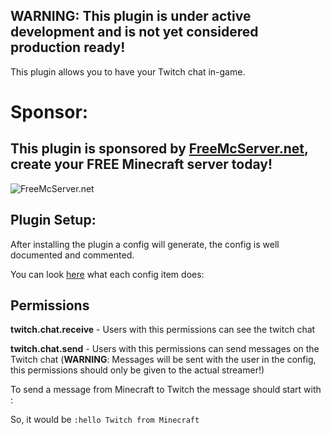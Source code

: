 ## WARNING: This plugin is under active development and is not yet considered production ready!

This plugin allows you to have your Twitch chat in-game.

# Sponsor:

## This plugin is sponsored by [FreeMcServer.net](https://freemcserver.net), create your FREE Minecraft server today!

![FreeMcServer.net](https://freemcserver.net/img/logo/logo.png "FreeMcServer.net")


## Plugin Setup:

After installing the plugin a config will generate, the config is well documented and commented.

You can look [here](https://github.com/nfacha/TwitchBridge/blob/master/src/main/resources/config.yml) what each config item does:


## Permissions

**twitch.chat.receive** - Users with this permissions can see the twitch chat

**twitch.chat.send** - Users with this permissions can send messages on the Twitch chat (**WARNING**: Messages will be sent with the user in the config, this permissions should only be given to the actual streamer!)

To send a message from Minecraft to Twitch the message should start with :

So, it would be `:hello Twitch from Minecraft`